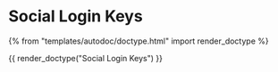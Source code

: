 # Social Login Keys

{% from "templates/autodoc/doctype.html" import render_doctype %}

{{ render_doctype("Social Login Keys") }}

<!-- jinja --><!-- static -->
